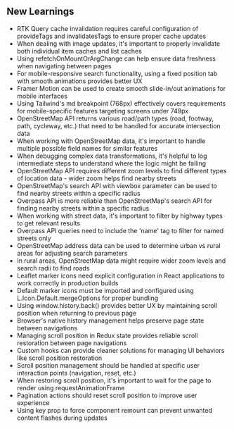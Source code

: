 ## New Learnings

- RTK Query cache invalidation requires careful configuration of provideTags and invalidatesTags to ensure proper cache updates
- When dealing with image updates, it's important to properly invalidate both individual item caches and list caches
- Using refetchOnMountOrArgChange can help ensure data freshness when navigating between pages
- For mobile-responsive search functionality, using a fixed position tab with smooth animations provides better UX
- Framer Motion can be used to create smooth slide-in/out animations for mobile interfaces
- Using Tailwind's md breakpoint (768px) effectively covers requirements for mobile-specific features targeting screens under 749px
- OpenStreetMap API returns various road/path types (road, footway, path, cycleway, etc.) that need to be handled for accurate intersection data
- When working with OpenStreetMap data, it's important to handle multiple possible field names for similar features
- When debugging complex data transformations, it's helpful to log intermediate steps to understand where the logic might be failing
- OpenStreetMap API requires different zoom levels to find different types of location data - wider zoom helps find nearby streets
- OpenStreetMap's search API with viewbox parameter can be used to find nearby streets within a specific radius
- Overpass API is more reliable than OpenStreetMap's search API for finding nearby streets within a specific radius
- When working with street data, it's important to filter by highway types to get relevant results
- Overpass API queries need to include the 'name' tag to filter for named streets only
- OpenStreetMap address data can be used to determine urban vs rural areas for adjusting search parameters
- In rural areas, OpenStreetMap data might require wider zoom levels and search radii to find roads
- Leaflet marker icons need explicit configuration in React applications to work correctly in production builds
- Default marker icons must be imported and configured using L.Icon.Default.mergeOptions for proper bundling
- Using window.history.back() provides better UX by maintaining scroll position when returning to previous page
- Browser's native history management helps preserve page state between navigations
- Managing scroll position in Redux state provides reliable scroll restoration between page navigations
- Custom hooks can provide cleaner solutions for managing UI behaviors like scroll position restoration
- Scroll position management should be handled at specific user interaction points (navigation, reset, etc.)
- When restoring scroll position, it's important to wait for the page to render using requestAnimationFrame
- Pagination actions should reset scroll position to improve user experience
- Using key prop to force component remount can prevent unwanted content flashes during updates
